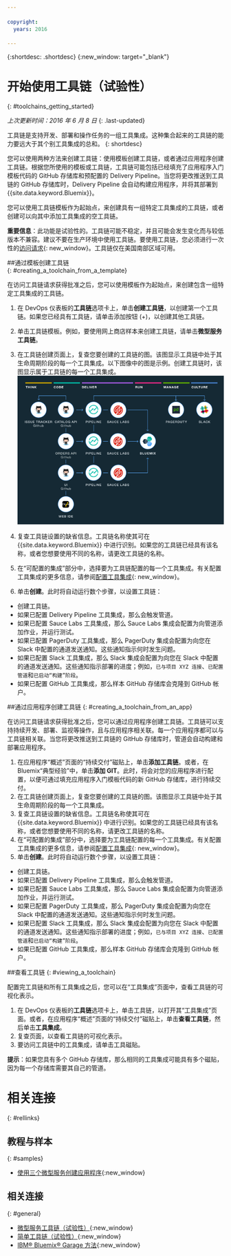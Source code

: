 ```yaml
---

copyright:
  years: 2016

---
```

 
{:shortdesc: .shortdesc}
{:new_window: target="_blank"}

# 开始使用工具链（试验性）
{: #toolchains_getting_started}

*上次更新时间：2016 年 6 月 8 日*
{: .last-updated}  

工具链是支持开发、部署和操作任务的一组工具集成。这种集合起来的工具链的能力要远大于其个别工具集成的总和。
{: shortdesc}

您可以使用两种方法来创建工具链：使用模板创建工具链，或者通过应用程序创建工具链。根据您所使用的模板或工具链，工具链可能包括已经填充了应用程序入门模板代码的 GitHub 存储库和预配置的 Delivery Pipeline。当您将更改推送到工具链的 GitHub 存储库时，Delivery Pipeline 会自动构建应用程序，并将其部署到 {{site.data.keyword.Bluemix}}。

您可以使用工具链模板作为起始点，来创建具有一组特定工具集成的工具链，或者创建可以向其中添加工具集成的空工具链。

**重要信息**：此功能是试验性的。工具链可能不稳定，并且可能会发生变化而与较低版本不兼容。建议不要在生产环境中使用工具链。要使用工具链，您必须进行一次性的[访问请求](https://new-console.ng.bluemix.net/devops?cm_mmc=IBMBluemixGarageMethod-_-MethodSite-_-10-19-15::12-31-18-_-toolchains-welcome-page){: new_window}。工具链仅在美国南部区域可用。


##通过模板创建工具链   
{: #creating_a_toolchain_from_a_template}

在访问工具链请求获得批准之后，您可以使用模板作为起始点，来创建包含一组特定工具集成的工具链。

1. 在 DevOps 仪表板的**工具链**选项卡上，单击**创建工具链**，以创建第一个工具链。如果您已经具有工具链，请单击添加按钮 (+)，以创建其他工具链。
1. 单击工具链模板。例如，要使用网上商店样本来创建工具链，请单击**微型服务工具链**。 
1. 在工具链创建页面上，复查您要创建的工具链的图。该图显示工具链中处于其生命周期阶段的每一个工具集成。以下图像中的图是示例。创建工具链时，该图显示属于工具链的每一个工具集成。
![工具链图](images/toolchain_diagram.png)

1. 复查工具链设置的缺省信息。工具链名称使其可在 {{site.data.keyword.Bluemix}} 中进行识别。如果您的工具链已经具有该名称，或者您想要使用不同的名称，请更改工具链的名称。  
1. 在“可配置的集成”部分中，选择要为工具链配置的每一个工具集成。有关配置工具集成的更多信息，请参阅[配置工具集成](../toolchains/toolchains_integrations.html){: new_window}。
1. 单击**创建**。此时将自动运行数个步骤，以设置工具链：

 * 创建工具链。
 * 如果已配置 Delivery Pipeline 工具集成，那么会触发管道。
 * 如果已配置 Sauce Labs 工具集成，那么 Sauce Labs 集成会配置为向管道添加作业，并运行测试。
 * 如果已配置 PagerDuty 工具集成，那么 PagerDuty 集成会配置为向您在 Slack 中配置的通道发送通知。这些通知指示何时发生问题。
 * 如果已配置 Slack 工具集成，那么 Slack 集成会配置为向您在 Slack 中配置的通道发送通知。这些通知指示部署的进度；例如，`已与项目 XYZ 连接`、`已配置管道`和`已启动“构建”阶段`。
 * 如果已配置 GitHub 工具集成，那么样本 GitHub 存储库会克隆到 GitHub 帐户。


##通过应用程序创建工具链
{: #creating_a_toolchain_from_an_app}

在访问工具链请求获得批准之后，您可以通过应用程序创建工具链。工具链可以支持持续开发、部署、监视等操作，且与应用程序相关联。每一个应用程序都可以与工具链相关联。当您将更改推送到工具链的 GitHub 存储库时，管道会自动构建和部署应用程序。  

1. 在应用程序“概述”页面的“持续交付”磁贴上，单击**添加工具链**。或者，在 Bluemix“典型经验”中，单击**添加 GIT**。此时，将会对您的应用程序进行配置，以便可通过填充应用程序入门模板代码的新 GitHub 存储库，进行持续交付。
1. 在工具链创建页面上，复查您要创建的工具链的图。该图显示工具链中处于其生命周期阶段的每一个工具集成。
1. 复查工具链设置的缺省信息。工具链名称使其可在 {{site.data.keyword.Bluemix}} 中进行识别。如果您的工具链已经具有该名称，或者您想要使用不同的名称，请更改工具链的名称。
1. 在“可配置的集成”部分中，选择要为工具链配置的每一个工具集成。有关配置工具集成的更多信息，请参阅[配置工具集成](../toolchains/toolchains_integrations.html){: new_window}。
1. 单击**创建**。此时将自动运行数个步骤，以设置工具链：

 * 创建工具链。
 * 如果已配置 Delivery Pipeline 工具集成，那么会触发管道。
 * 如果已配置 Sauce Labs 工具集成，那么 Sauce Labs 集成会配置为向管道添加作业，并运行测试。
 * 如果已配置 PagerDuty 工具集成，那么 PagerDuty 集成会配置为向您在 Slack 中配置的通道发送通知。这些通知指示何时发生问题。
 * 如果已配置 Slack 工具集成，那么 Slack 集成会配置为向您在 Slack 中配置的通道发送通知。这些通知指示部署的进度；例如，`已与项目 XYZ 连接`、`已配置管道`和`已启动“构建”阶段`。
 * 如果已配置 GitHub 工具集成，那么样本 GitHub 存储库会克隆到 GitHub 帐户。

 
##查看工具链
{: #viewing_a_toolchain}

配置完工具链和所有工具集成之后，您可以在“工具集成”页面中，查看工具链的可视化表示。

1. 在 DevOps 仪表板的**工具链**选项卡上，单击工具链，以打开其“工具集成”页面。或者，在应用程序“概述”页面的“持续交付”磁贴上，单击**查看工具链**，然后单击**工具集成**。
1. 复查页面，以查看工具链的可视化表示。
1. 要访问工具链中的工具集成，请单击工具磁贴。 
 
 **提示**：如果您具有多个 GitHub 存储库，那么相同的工具集成可能具有多个磁贴，因为每一个存储库需要其自己的管道。


 <!-- The toolchain in the following image is an example. When you create your own toolchain, the visual representation of the toolchain shows the tool integrations that you configure.
![Sample toolchain](images/toolchain.png) -->


# 相关连接
{: #rellinks}

## 教程与样本
{: #samples}

* [使用三个微型服务创建应用程序](https://www.ibm.com/devops/method/tutorials/tutorial_microservices_part1){:new_window}

## 相关连接
{: #general}

* [微型服务工具链（试验性）](https://www.ibm.com/devops/method/toolchains/microservices_toolchain){:new_window}
* [简单工具链（试验性）](https://www.ibm.com/devops/method/toolchains/simple_toolchain){:new_window}
* [IBM&reg; Bluemix&reg; Garage 方法](https://www.ibm.com/devops/method){:new_window}
